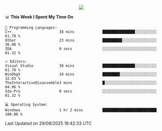 <p align="center">
  <img src="https://readme-typing-svg.herokuapp.com?font=Cascadia+Code&weight=600&size=20&duration=5000&pause=1000&color=FFFFFF&center=true&vCenter=true&width=500&lines=IF+I'M+NOT+WORKING+-+IT+MEANS+I'M+DEAD+💀" />
</p>

<!--START_SECTION:waka-->
📊 **This Week I Spent My Time On** 

```text
💬 Programming Languages: 
C++                      38 mins             ███████████████░░░░░░░░░░   61.70 % 
Other                    23 mins             █████████░░░░░░░░░░░░░░░░   36.98 % 
IDA                      0 secs              ░░░░░░░░░░░░░░░░░░░░░░░░░   01.32 % 

🔥 Editors: 
Visual Studio            38 mins             ███████████████░░░░░░░░░░   61.70 % 
WinDbgX                  19 mins             ████████░░░░░░░░░░░░░░░░░   32.03 % 
TheInteractiveDisassemble3 mins              █░░░░░░░░░░░░░░░░░░░░░░░░   04.96 % 
Ida-Pro                  0 secs              ░░░░░░░░░░░░░░░░░░░░░░░░░   01.32 % 

💻 Operating System: 
Windows                  1 hr 2 mins         █████████████████████████   100.00 % 
```


 Last Updated on 29/08/2025 18:42:33 UTC
<!--END_SECTION:waka-->
